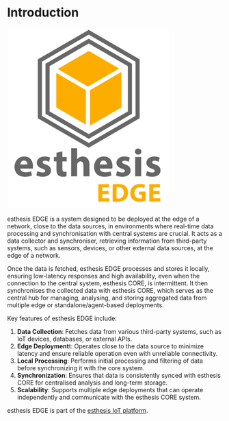 # Introduction

![big-log.png](../images/big-logo.png)

esthesis EDGE is a system designed to be deployed at the edge of a network, close to the data sources, in environments 
where real-time data processing and synchronisation with central systems are crucial. It acts as a data collector and 
synchroniser, retrieving information from third-party systems, such as sensors, devices, or other external data sources, 
at the edge of a network.

Once the data is fetched, esthesis EDGE processes and stores it locally, ensuring low-latency responses and high 
availability, even when the connection to the central system, esthesis CORE, is intermittent. It then synchronises 
the collected data with esthesis CORE, which serves as the central hub for managing, analysing, and storing aggregated 
data from multiple edge or standalone/agent-based deployments.

Key features of esthesis EDGE include:

1.	**Data Collection**: Fetches data from various third-party systems, such as IoT devices, databases, or external APIs.
2.	**Edge Deployment**t: Operates close to the data source to minimize latency and ensure reliable operation even 
with unreliable connectivity.
3.	**Local Processing**: Performs initial processing and filtering of data before synchronizing it with the core system.
4.	**Synchronization**: Ensures that data is consistently synced with esthesis CORE for centralised analysis and long-term 
storage.
5.	**Scalability**: Supports multiple edge deployments that can operate independently and communicate with the esthesis 
CORE system.

esthesis EDGE is part of the [esthesis IoT platform](https://esthes.is).
